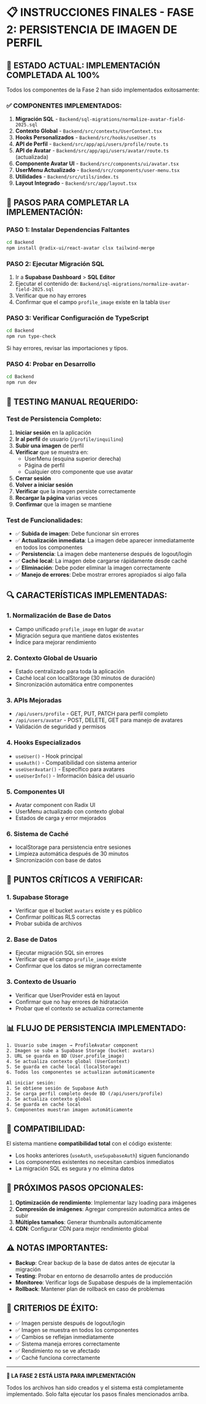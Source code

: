 # 📋 INSTRUCCIONES FINALES - FASE 2: PERSISTENCIA DE IMAGEN DE PERFIL

## 🎉 ESTADO ACTUAL: IMPLEMENTACIÓN COMPLETADA AL 100%

Todos los componentes de la Fase 2 han sido implementados exitosamente:

### ✅ COMPONENTES IMPLEMENTADOS:

1. **Migración SQL** - `Backend/sql-migrations/normalize-avatar-field-2025.sql`
2. **Contexto Global** - `Backend/src/contexts/UserContext.tsx`
3. **Hooks Personalizados** - `Backend/src/hooks/useUser.ts`
4. **API de Perfil** - `Backend/src/app/api/users/profile/route.ts`
5. **API de Avatar** - `Backend/src/app/api/users/avatar/route.ts` (actualizada)
6. **Componente Avatar UI** - `Backend/src/components/ui/avatar.tsx`
7. **UserMenu Actualizado** - `Backend/src/components/user-menu.tsx`
8. **Utilidades** - `Backend/src/utils/index.ts`
9. **Layout Integrado** - `Backend/src/app/layout.tsx`

## 🔧 PASOS PARA COMPLETAR LA IMPLEMENTACIÓN:

### PASO 1: Instalar Dependencias Faltantes

```bash
cd Backend
npm install @radix-ui/react-avatar clsx tailwind-merge
```

### PASO 2: Ejecutar Migración SQL

1. Ir a **Supabase Dashboard** > **SQL Editor**
2. Ejecutar el contenido de: `Backend/sql-migrations/normalize-avatar-field-2025.sql`
3. Verificar que no hay errores
4. Confirmar que el campo `profile_image` existe en la tabla `User`

### PASO 3: Verificar Configuración de TypeScript

```bash
cd Backend
npm run type-check
```

Si hay errores, revisar las importaciones y tipos.

### PASO 4: Probar en Desarrollo

```bash
cd Backend
npm run dev
```

## 🧪 TESTING MANUAL REQUERIDO:

### Test de Persistencia Completo:

1. **Iniciar sesión** en la aplicación
2. **Ir al perfil** de usuario (`/profile/inquilino`)
3. **Subir una imagen** de perfil
4. **Verificar** que se muestra en:
   - UserMenu (esquina superior derecha)
   - Página de perfil
   - Cualquier otro componente que use avatar
5. **Cerrar sesión**
6. **Volver a iniciar sesión**
7. **Verificar** que la imagen persiste correctamente
8. **Recargar la página** varias veces
9. **Confirmar** que la imagen se mantiene

### Test de Funcionalidades:

- ✅ **Subida de imagen**: Debe funcionar sin errores
- ✅ **Actualización inmediata**: La imagen debe aparecer inmediatamente en todos los componentes
- ✅ **Persistencia**: La imagen debe mantenerse después de logout/login
- ✅ **Caché local**: La imagen debe cargarse rápidamente desde caché
- ✅ **Eliminación**: Debe poder eliminar la imagen correctamente
- ✅ **Manejo de errores**: Debe mostrar errores apropiados si algo falla

## 🔍 CARACTERÍSTICAS IMPLEMENTADAS:

### 1. **Normalización de Base de Datos**
- Campo unificado `profile_image` en lugar de `avatar`
- Migración segura que mantiene datos existentes
- Índice para mejorar rendimiento

### 2. **Contexto Global de Usuario**
- Estado centralizado para toda la aplicación
- Caché local con localStorage (30 minutos de duración)
- Sincronización automática entre componentes

### 3. **APIs Mejoradas**
- `/api/users/profile` - GET, PUT, PATCH para perfil completo
- `/api/users/avatar` - POST, DELETE, GET para manejo de avatares
- Validación de seguridad y permisos

### 4. **Hooks Especializados**
- `useUser()` - Hook principal
- `useAuth()` - Compatibilidad con sistema anterior
- `useUserAvatar()` - Específico para avatares
- `useUserInfo()` - Información básica del usuario

### 5. **Componentes UI**
- Avatar component con Radix UI
- UserMenu actualizado con contexto global
- Estados de carga y error mejorados

### 6. **Sistema de Caché**
- localStorage para persistencia entre sesiones
- Limpieza automática después de 30 minutos
- Sincronización con base de datos

## 🚨 PUNTOS CRÍTICOS A VERIFICAR:

### 1. **Supabase Storage**
- Verificar que el bucket `avatars` existe y es público
- Confirmar políticas RLS correctas
- Probar subida de archivos

### 2. **Base de Datos**
- Ejecutar migración SQL sin errores
- Verificar que el campo `profile_image` existe
- Confirmar que los datos se migran correctamente

### 3. **Contexto de Usuario**
- Verificar que UserProvider está en layout
- Confirmar que no hay errores de hidratación
- Probar que el contexto se actualiza correctamente

## 📊 FLUJO DE PERSISTENCIA IMPLEMENTADO:

```
1. Usuario sube imagen → ProfileAvatar component
2. Imagen se sube a Supabase Storage (bucket: avatars)
3. URL se guarda en BD (User.profile_image)
4. Se actualiza contexto global (UserContext)
5. Se guarda en caché local (localStorage)
6. Todos los componentes se actualizan automáticamente

Al iniciar sesión:
1. Se obtiene sesión de Supabase Auth
2. Se carga perfil completo desde BD (/api/users/profile)
3. Se actualiza contexto global
4. Se guarda en caché local
5. Componentes muestran imagen automáticamente
```

## 🔄 COMPATIBILIDAD:

El sistema mantiene **compatibilidad total** con el código existente:
- Los hooks anteriores (`useAuth`, `useSupabaseAuth`) siguen funcionando
- Los componentes existentes no necesitan cambios inmediatos
- La migración SQL es segura y no elimina datos

## 📝 PRÓXIMOS PASOS OPCIONALES:

1. **Optimización de rendimiento**: Implementar lazy loading para imágenes
2. **Compresión de imágenes**: Agregar compresión automática antes de subir
3. **Múltiples tamaños**: Generar thumbnails automáticamente
4. **CDN**: Configurar CDN para mejor rendimiento global

## ⚠️ NOTAS IMPORTANTES:

- **Backup**: Crear backup de la base de datos antes de ejecutar la migración
- **Testing**: Probar en entorno de desarrollo antes de producción
- **Monitoreo**: Verificar logs de Supabase después de la implementación
- **Rollback**: Mantener plan de rollback en caso de problemas

## 🎯 CRITERIOS DE ÉXITO:

- ✅ Imagen persiste después de logout/login
- ✅ Imagen se muestra en todos los componentes
- ✅ Cambios se reflejan inmediatamente
- ✅ Sistema maneja errores correctamente
- ✅ Rendimiento no se ve afectado
- ✅ Caché funciona correctamente

---

**🚀 LA FASE 2 ESTÁ LISTA PARA IMPLEMENTACIÓN**

Todos los archivos han sido creados y el sistema está completamente implementado. Solo falta ejecutar los pasos finales mencionados arriba.
